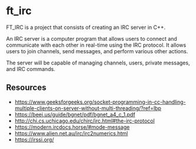 # ft_irc

FT_IRC is a project that consists of creating an IRC server in C++.

An IRC server is a computer program that allows users to connect and communicate with each other in real-time using the IRC protocol. It allows users to join channels, send messages, and perform various other actions.

The server will be capable of managing channels, users, private messages, and IRC commands.

## Resources

* https://www.geeksforgeeks.org/socket-programming-in-cc-handling-multiple-clients-on-server-without-multi-threading/?ref=lbp
* https://beej.us/guide/bgnet/pdf/bgnet_a4_c_1.pdf
* http://chi.cs.uchicago.edu/chirc/irc.html#the-irc-protocol
* https://modern.ircdocs.horse/#mode-message
* https://www.alien.net.au/irc/irc2numerics.html
* https://irssi.org/
